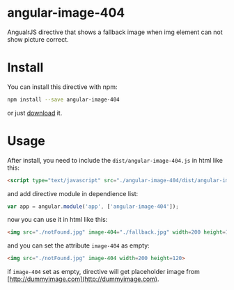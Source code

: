 # angular-image-404
AngualrJS directive that shows a fallback image when img element can not show picture correct.

# Install

You can install this directive with npm:

```sh
npm install --save angular-image-404
```

or just [download](https://github.com/stiekel/angular-image-404/archive/master.zip) it.

# Usage

After install, you need to include the `dist/angular-image-404.js` in html like this:

```html
<script type="text/javascript" src="./angular-image-404/dist/angular-image-404.js"></script>
```

and add directive module in dependience list:

```js
var app = angular.module('app', ['angular-image-404']);
```

now you can use it in html like this:

```html
<img src="./notFound.jpg" image-404="./fallback.jpg" width=200 height=120>
```

and you can set the attribute `image-404` as empty:

```html
<img src="./notFound.jpg" image-404 width=200 height=120>
```

if `image-404` set as empty, directive will get placeholder image from [http://dummyimage.com](http://dummyimage.com).